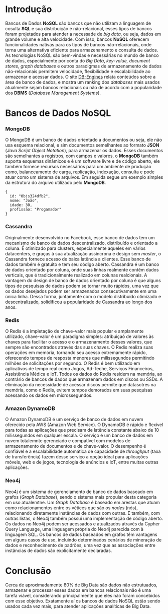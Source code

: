 # Introdução
Bancos de Dados **NoSQL** são bancos que não utilizam a linguagem de cosulta **SQL** e sua distribuição é não-relacional,
esses tipos de bancos foram projetados para atender a necessade de *big data*, ou seja, dados em grande volume e
alta velocidade. Com isso, bancos **NoSQL** oferecem funcionalidades nativas para os tipos de bancos não-relacionais,
onde torna uma alternativa eficiente para armazenamento e consulta de dados. As tecnologias NoSQL são bem-vindas e
necessárias no mundo de banco de dados, especialmente por conta do *Big Data*, *key-value, document stores, graph databases* e outros paradigmas de armazenamento de dados não-relacionais permitem velocidade, flexibilidade e escalabilidade ao armazenar e acessar dados.
O site [DB-Engines](https://db-engines.com/en/ranking) relata conteúdos sobre a área de banco de dados, e mostra
um ranking dos *databases* mais usados atualmente sejam bancos relacionais ou não de acordo com a popularidade dos
**DBMS** (*Database Management Systems*).

# Bancos de Dados NoSQL
### MongoDB
O MongoDB é um banco de dados orientado a documentos ou seja, ele não usa esquema relacional, e sim documentos semelhantes ao formato **JSON** (*Java Script Object Notation*), para armazenar os dados. Esses documentos são
semelhantes a registros, com campos e valores, o **MongoDB** também suporta esquemas dinâmicos e é um software livre
e de código aberto, ele também fornece recursos necessários para um ambiente de produção como, balanceamento de
carga, replicação, indexação, consulta e pode atuar como um sistema de arquivos. Em seguida segue um exemplo
simples da estrutura do arquivo utilizado pelo **MongoDB**.
```
{
  id: "0bjs324dfb2",
  nome: "João",
  idade: 30,
  profissão: "Progamador"
}
```
### Cassandra
Originalmente desenvolvido no Facebook, esse banco de dados tem um mecanismo de banco de dados descentralizado,
distribuído e orientado a coluna. É otimizado para clusters, especialmente aqueles em vários datacenters, e graças
à sua atualização assíncrona e design sem *master*, o Cassandra fornece acesso de baixa latência a clientes. Esse
banco de dados também é gratuito e tem seu código aberto.
Cassandra é um banco de dados orientado por coluna, onde suas linhas realmente contêm dados verticais, que é tradicionalmente realizado em colunas realcionais. A vantagem do design de banco de dados orientado por coluna
é que alguns tipos de pesquisas de dados podem se tornar muito rápidos, uma vez que os dados desejados podem ser
armazenados consecutivamente em uma única linha. Dessa forma, juntamente com o modelo distribuído otimizado e
descentralizado, solidificou a popularidade de Cassandra ao longo dos anos.

### Redis
O Redis é a impletação de chave-valor mais popular e amplamente utilizado, chave-valor é um paradigma simples:
atribuiçaõ de valores às chaves para facilitar o acesso e o armazenamento desses valores, que sempre são encontrados através das suas chaves. O Redis realiza suas operações em memória, tornando seu acesso extremamente
rápido, oferecendo tempos de resposta menores que milissegundos permitindo milhões de solicitações por segundo. O
Redis é bem utilizado em aplicativos de tempo real como Jogos, Ad-Teche, Serviços Financeiros, Assistência Médica
e IoT.
Todos os dados do Redis residem na memória, ao contrário de bancos de dados que armazenam dados em discos ou SSDs. A eliminação da necessidade de acessar discos permite que datasotres na memória, como o Redis, evitem
tempos demorados em suas pesquisas acessando os dados em microssegundos.

### Amazon DynamoDB
O Amazon DynamoDB é um serviço de banco de dados em nuvem oferecido pela AWS (Amazon Web Service). O DynamoDB é
rápido e flexível para todas as aplicações que precisam de latência constante abaixo de 10 milissegundos em
qualquer escala. O serviço é um banco de dados em nuvem totalemnte gerenciado e compatível com modelos de armazenamento de documentos e de chave-valor. O desempenho é confiável e a escalabilidade automática de capacidade de *throughput* (taxa de transferência) fazem desse serviço a opção ideal para aplicações móveis, web e de jogos, tecnologia
de anúncios e IoT, entre muitas outras aplicações.

### Neo4j
Neo4j é um sistema de gerenciamento de banco de dados baseado em grafos (*Graph Database*), sendo o sistema mais
propular desta categoria em uso atualemtne. Um *Graph Database* é baseado em arestas que atuam como relacionamentos entre os vétices que são os *nodes* (nós), relacionando diretamente instâncias de dados com outras. E também, com outras listas, o Neo4j também possui uma implementação de código aberto. Os dados no Neo4j
podem ser acessados e atualizados através da Cypher Query Language, uma linguagem própria do Neo4j parecida com
à linguagem SQL.
Os bancos de dados baseados em grafos têm vantagens em alguns casos de uso, incluindo determinados cenários de
mineração de dados e reconhecimento de padrões, uma vez que as associações entre instâncias de dados são explicitamente declaradas.

# Conclusão
Cerca de aproximadamente 80% de Big Data são dados não estrutuados, armazenar e processar esses dados em bancos
relacionais não é uma tarefa viável, considerando principalmente que eles não foram concebidos com esse objetivo.
Exatamente aí os bancos de dados NoSQL estão sendo usados cada vez mais, para atender aplicações analíticas de Big Data.

